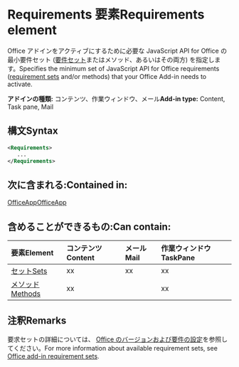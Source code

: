 # <a name="requirements-element"></a><span data-ttu-id="e509a-101">Requirements 要素</span><span class="sxs-lookup"><span data-stu-id="e509a-101">Requirements element</span></span>

<span data-ttu-id="e509a-102">Office アドインをアクティブにするために必要な JavaScript API for Office の最小要件セット ([要件セット](https://docs.microsoft.com/office/dev/add-ins/develop/office-versions-and-requirement-sets#specify-office-hosts-and-requirement-sets)またはメソッド、あるいはその両方) を指定します。</span><span class="sxs-lookup"><span data-stu-id="e509a-102">Specifies the minimum set of JavaScript API for Office requirements ([requirement sets](https://docs.microsoft.com/office/dev/add-ins/develop/office-versions-and-requirement-sets#specify-office-hosts-and-requirement-sets) and/or methods) that your Office Add-in needs to activate.</span></span>

<span data-ttu-id="e509a-103">**アドインの種類:** コンテンツ、作業ウィンドウ、メール</span><span class="sxs-lookup"><span data-stu-id="e509a-103">**Add-in type:** Content, Task pane, Mail</span></span>

## <a name="syntax"></a><span data-ttu-id="e509a-104">構文</span><span class="sxs-lookup"><span data-stu-id="e509a-104">Syntax</span></span>

```XML
<Requirements>
   ...
</Requirements>
```

## <a name="contained-in"></a><span data-ttu-id="e509a-105">次に含まれる:</span><span class="sxs-lookup"><span data-stu-id="e509a-105">Contained in:</span></span>

[<span data-ttu-id="e509a-106">OfficeApp</span><span class="sxs-lookup"><span data-stu-id="e509a-106">OfficeApp</span></span>](officeapp.md)

## <a name="can-contain"></a><span data-ttu-id="e509a-107">含めることができるもの:</span><span class="sxs-lookup"><span data-stu-id="e509a-107">Can contain:</span></span>

|<span data-ttu-id="e509a-108">**要素**</span><span class="sxs-lookup"><span data-stu-id="e509a-108">**Element**</span></span>|<span data-ttu-id="e509a-109">**コンテンツ**</span><span class="sxs-lookup"><span data-stu-id="e509a-109">**Content**</span></span>|<span data-ttu-id="e509a-110">**メール**</span><span class="sxs-lookup"><span data-stu-id="e509a-110">**Mail**</span></span>|<span data-ttu-id="e509a-111">**作業ウィンドウ**</span><span class="sxs-lookup"><span data-stu-id="e509a-111">**TaskPane**</span></span>|
|:-----|:-----|:-----|:-----|
|[<span data-ttu-id="e509a-112">セット</span><span class="sxs-lookup"><span data-stu-id="e509a-112">Sets</span></span>](sets.md)|<span data-ttu-id="e509a-113">x</span><span class="sxs-lookup"><span data-stu-id="e509a-113">x</span></span>|<span data-ttu-id="e509a-114">x</span><span class="sxs-lookup"><span data-stu-id="e509a-114">x</span></span>|<span data-ttu-id="e509a-115">x</span><span class="sxs-lookup"><span data-stu-id="e509a-115">x</span></span>|
|[<span data-ttu-id="e509a-116">メソッド</span><span class="sxs-lookup"><span data-stu-id="e509a-116">Methods</span></span>](methods.md)|<span data-ttu-id="e509a-117">x</span><span class="sxs-lookup"><span data-stu-id="e509a-117">x</span></span>||<span data-ttu-id="e509a-118">x</span><span class="sxs-lookup"><span data-stu-id="e509a-118">x</span></span>|

## <a name="remarks"></a><span data-ttu-id="e509a-119">注釈</span><span class="sxs-lookup"><span data-stu-id="e509a-119">Remarks</span></span>

<span data-ttu-id="e509a-120">要求セットの詳細については、 [Office のバージョンおよび要件の設定](https://docs.microsoft.com/office/dev/add-ins/develop/office-versions-and-requirement-sets)を参照してください。</span><span class="sxs-lookup"><span data-stu-id="e509a-120">For more information about available requirement sets, see [Office add-in requirement sets](https://docs.microsoft.com/office/dev/add-ins/develop/office-versions-and-requirement-sets).</span></span>


